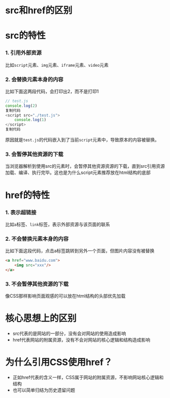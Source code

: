 # src和href的区别

# src的特性

### 1. 引用外部资源

比如`script`元素、`img`元素、`iframe`元素、`video`元素

### 2. 会替换元素本身的内容

比如下面这两段代码，会打印出2，而不是打印1

```javascript
// test.js
console.log(2)
复制代码
<script src="./test.js">
    console.log(1)
</script>
复制代码
```

原因就是`test.js`的代码嵌入到了当前`script`元素中，导致原本的内容被替换。

### 3. 会暂停其他资源的下载

当浏览器解析到使用src的元素时，会暂停其他资源资源的下载，直到src引用资源加载、编译、执行完毕。这也是为什么script元素推荐放在html结构的底部

# href的特性

### 1. 表示超链接

比如`a`标签、`link`标签，表示外部资源与该页面的联系

### 2. 不会替换元素本身的内容

比如下面这段代码，点击a标签跳转到另外一个页面，但图片内容没有被替换

```html
<a href="www.baidu.com">
    <img src="xxx"/>
</a>
```

### 3. 不会暂停其他资源的下载

像CSS那样影响页面观感的可以放在html结构的头部优先加载

# 核心思想上的区别

- src代表的是网站的一部分，没有会对网站的使用造成影响
- href代表网站的附属资源，没有不会对网站的核心逻辑和结构造成影响

# 为什么引用CSS使用href？

- 正如href代表的含义一样，CSS属于网站的附属资源，不影响网站核心逻辑和结构
- 也可以简单归结为历史遗留问题
